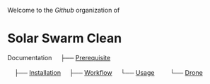 Welcome to the _Github_ organization of

# Solar Swarm Clean

Documentation
&nbsp;&nbsp;&nbsp;&nbsp;├── [Prerequisite](https://github.com/Solar-Clean/.github#prerequisite) <br></br>
&nbsp;&nbsp;&nbsp;&nbsp;├── [Installation](https://github.com/Solar-Clean/.github#installation)
&nbsp;&nbsp;&nbsp;&nbsp;├── [Workflow](https://github.com/Solar-Clean/.github#workflow)
&nbsp;&nbsp;&nbsp;&nbsp;└── [Usage](https://github.com/Solar-Clean/.github#workflow)
&nbsp;&nbsp;&nbsp;&nbsp;&nbsp;&nbsp;&nbsp;&nbsp;└── [Drone](https://github.com/Solar-Clean/.github#drone)
